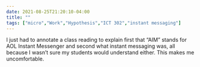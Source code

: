 ```yaml
---
date: 2021-08-25T21:20:10-04:00
title: ""
tags: ["micro","Work","Hypothesis","ICT 302","instant messaging"]
---
```

I just had to annotate a class reading to explain first that “AIM” stands for AOL Instant Messenger and second what instant messaging was, all because I wasn’t sure my students would understand either. This makes me uncomfortable.
